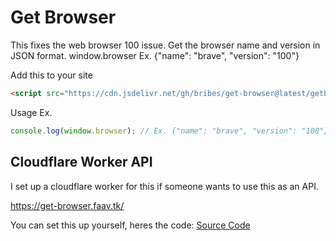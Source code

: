 # Get Browser
This fixes the web browser 100 issue. Get the browser name and version in JSON format. window.browser Ex. {"name": "brave", "version": "100"}

Add this to your site
```html
<script src="https://cdn.jsdelivr.net/gh/bribes/get-browser@latest/getbrowser.min.js"></script>
```

Usage Ex.
```javascript
console.log(window.browser); // Ex. {"name": "brave", "version": "100"}
```

## Cloudflare Worker API
I set up a cloudflare worker for this if someone wants to use this as an API.

https://get-browser.faav.tk/

You can set this up yourself, heres the code:
[Source Code](https://raw.githubusercontent.com/bribes/get-browser/main/cf-worker.js)
